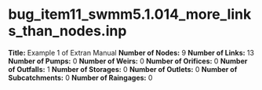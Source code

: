 # bug_item11_swmm5.1.014_more_links_than_nodes.inp
**Title:** Example 1 of Extran Manual
**Number of Nodes:** 9
**Number of Links:** 13
**Number of Pumps:** 0
**Number of Weirs:** 0
**Number of Orifices:** 0
**Number of Outfalls:** 1
**Number of Storages:** 0
**Number of Outlets:** 0
**Number of Subcatchments:** 0
**Number of Raingages:** 0
